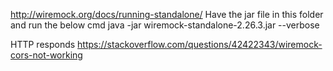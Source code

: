 http://wiremock.org/docs/running-standalone/
Have the jar file in this folder and run the below cmd
java -jar wiremock-standalone-2.26.3.jar --verbose

HTTP responds
https://stackoverflow.com/questions/42422343/wiremock-cors-not-working